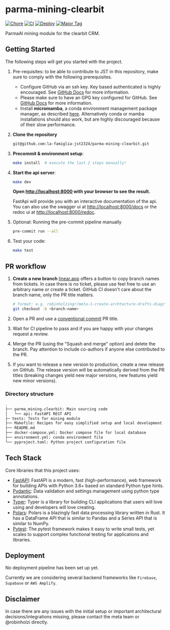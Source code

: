 # parma-mining-clearbit

[![Chore](https://github.com/la-famiglia-jst2324/parma-mining-clearbit/actions/workflows/chore.yml/badge.svg?branch=main)](https://github.com/la-famiglia-jst2324/parma-mining-clearbit/actions/workflows/chore.yml)
[![CI](https://github.com/la-famiglia-jst2324/parma-mining-clearbit/actions/workflows/ci.yml/badge.svg?branch=main)](https://github.com/la-famiglia-jst2324/parma-mining-clearbit/actions/workflows/ci.yml)
[![Deploy](https://github.com/la-famiglia-jst2324/parma-mining-clearbit/actions/workflows/release.yml/badge.svg)](https://github.com/la-famiglia-jst2324/parma-mining-clearbit/actions/workflows/release.yml)
[![Major Tag](https://github.com/la-famiglia-jst2324/parma-mining-clearbit/actions/workflows/tag-major.yml/badge.svg)](https://github.com/la-famiglia-jst2324/parma-mining-clearbit/actions/workflows/tag-major.yml)

ParmaAI mining module for the clearbit CRM.

## Getting Started

The following steps will get you started with the project.

1. Pre-requisites: to be able to contribute to JST in this repository, make sure to comply with the following prerequisites.

   - Configure GitHub via an ssh key. Key based authenticated is highly encouraged. See [GitHub Docs](https://docs.github.com/en/github/authenticating-to-github/connecting-to-github-with-ssh) for more information.
   - Please make sure to have an GPG key configured for GitHub. See [GitHub Docs](https://docs.github.com/en/authentication/managing-commit-signature-verification/adding-a-gpg-key-to-your-github-account) for more information.
   - Install **micromamba**, a conda environment management package manager, as described [here](https://mamba.readthedocs.io/en/latest/micromamba-installation.html). Alternatively conda or mamba installations should also work, but are highly discouraged because of their slow performance.

2. **Clone the repository**

   ```bash
   git@github.com:la-famiglia-jst2324/parma-mining-clearbit.git
   ```

3. **Precommit & environment setup**:

   ```bash
   make install  # execute the last 2 steps manually!
   ```

4. **Start the api server**:

   ```bash
   make dev
   ```

   **Open [http://localhost:8000](http://localhost:8000) with your browser to see the result.**

   FastApi will provide you with an interactive documentation of the api. You can also use the swagger ui at [http://localhost:8000/docs](http://localhost:8000/docs) or the redoc ui at [http://localhost:8000/redoc](http://localhost:8000/redoc).

5. Optional: Running the pre-commit pipeline manually

   ```bash
   pre-commit run --all
   ```

6. Test your code:

   ```bash
   make test
   ```

## PR workflow

1. **Create a new branch**
   [linear.app](linear.app) offers a button to copy branch names from tickets.
   In case there is no ticket, please use feel free to use an arbitrary name or create a ticket.
   GitHub CI doesn't care about the branch name, only the PR title matters.

   ```bash
   # format: e.g. robinholzingr/meta-1-create-archtecture-drafts-diagrams-list-of-key-priorities
   git checkout -b <branch-name>
   ```

2. Open a PR and use a [conventional commit](https://www.conventionalcommits.org/en/v1.0.0/) PR title.

3. Wait for CI pipeline to pass and if you are happy with your changes request a review.

4. Merge the PR (using the "Squash and merge" option) and delete the branch.
   Pay attention to include co-authors if anyone else contributed to the PR.

5. If you want to release a new version to production, create a new release on GitHub.
   The release version will be automatically derived from the PR titles
   (breaking changes yield new major versions, new features yield new minor versions).

### Directory structure

```bash
.
├── parma_mining.clearbit: Main sourcing code
│   └── api: FastAPI REST API
├─ tests: Tests for mining module
├── Makefile: Recipes for easy simplified setup and local development
├── README.md
├── docker-compose.yml: Docker compose file for local database
├── environment.yml: conda environment file
└── pyproject.toml: Python project configuration file
```

## Tech Stack

Core libraries that this project uses:

- [FastAPI](https://fastapi.tiangolo.com/): FastAPI is a modern, fast (high-performance), web framework for building APIs with Python 3.6+ based on standard Python type hints.
- [Pydantic](https://pydantic-docs.helpmanual.io/): Data validation and settings management using python type annotations.
- [Typer](https://typer.tiangolo.com/): Typer is a library for building CLI applications that users will love using and developers will love creating.
- [Polars](https://pola.rs): Polars is a blazingly fast data processing library written in Rust. It has a DataFrame API that is similar to Pandas and a Series API that is similar to NumPy.
- [Pytest](https://docs.pytest.org/en/6.2.x/): The pytest framework makes it easy to write small tests, yet scales to support complex functional testing for applications and libraries.

## Deployment

No deployment pipeline has been set up yet.

Currently we are considering several backend frameworks like `Firebase`, `Supabase` or `AWS Amplify`.

## Disclaimer

In case there are any issues with the initial setup or important architectural decisions/integrations missing, please contact the meta team or @robinholzi directly.
